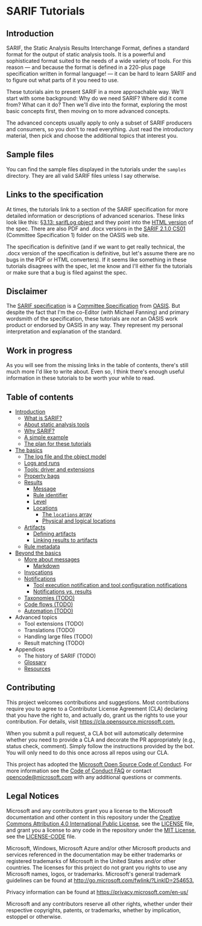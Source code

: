 # SARIF Tutorials

## Introduction

SARIF, the Static Analysis Results Interchange Format, defines a standard format for the output of static analysis tools.
It is a powerful and sophisticated format suited to the needs of a wide variety of tools.
For this reason &mdash; and because the format is defined in a 220-plus page specification written in formal language!
&mdash; it can be hard to learn SARIF and to figure out what parts of it you need to use.

These tutorials aim to present SARIF in a more approachable way.
We'll start with some background:
Why do we need SARIF? Where did it come from? What can it do?
Then we'll dive into the format, exploring the most basic concepts first, then moving on to more advanced concepts.

The advanced concepts usually apply to only a subset of SARIF producers and consumers,
so you don't to read everything.
Just read the introductory material, then pick and choose the additional topics that interest you.

## Sample files

You can find the sample files displayed in the tutorials under the `samples` directory.
They are all valid SARIF files unless I say otherwise.

## Links to the specification

At times, the tutorials link to a section of the SARIF specification for more detailed information
or descriptions of advanced scenarios.
These links look like this: [§3.13: sarifLog object](https://docs.oasis-open.org/sarif/sarif/v2.1.0/cs01/sarif-v2.1.0-cs01.html#_Toc16012434)
and they point into the
[HTML version](https://docs.oasis-open.org/sarif/sarif/v2.1.0/cs01/sarif-v2.1.0-cs01.html) of the spec.
There are also PDF and .docx versions in the [SARIF 2.1.0 CS01](https://docs.oasis-open.org/sarif/sarif/v2.1.0/cs01/)
(Committee Specification 1) folder on the OASIS web site.

The specification is definitive (and if we want to get really technical, the .docx version of the specification is
definitive, but let's assume there are no bugs in the PDF or HTML converters).
If it seems like something in these tutorials disagrees with the spec,
let me know and I'll either fix the tutorials or make sure that a bug is filed against the spec.

## Disclaimer

The [SARIF specification](https://docs.oasis-open.org/sarif/sarif/v2.1.0/cs01/)
is a [Committee Specification](https://www.oasis-open.org/news/announcements/static-analysis-results-interchange-format-sarif-v2-1-0-from-the-sarif-tc-is-an-a)
from [OASIS](https://www.oasis-open.org/).
But despite the fact that I'm the co-Editor (with Michael Fanning) and primary wordsmith of the specification,
these tutorials are _not_ an OASIS work product or endorsed by OASIS in any way.
They represent my personal interpretation and explanation of the standard.

## Work in progress

As you will see from the missing links in the table of contents, there's still much more I'd like to write about.
Even so, I think there's enough useful information in these tutorials to be worth your while to read.

## <a id="contents"></a>Table of contents

- [Introduction](docs/1-Introduction.md)
  - [What is SARIF?](docs/1-Introduction.md#what-is-sarif)
  - [About static analysis tools](docs/1-Introduction.md#tools)
  - [Why SARIF?](docs/1-Introduction.md#why-sarif)
  - [A simple example](docs/1-Introduction.md#simple-example)
  - [The plan for these tutorials](docs/1-Introduction.md#plan)
- [The basics](docs/2-Basics.md)
  - [The log file and the object model](docs/2-Basics.md#log-file-and-om)
  - [Logs and runs](docs/2-Basics.md#logs-runs)
  - [Tools: driver and extensions](docs/2-Basics.md#tools)
  - [Property bags](docs/2-Basics.md#property-bags)
  - [Results](docs/2-Basics.md#results)
    - [Message](docs/2-Basics.md#message)
    - [Rule identifier](docs/2-Basics.md#rule-id)
    - [Level](docs/2-Basics.md#level)
    - [Locations](docs/2-Basics.md#locations)
      - [The `locations` array](docs/2-Basics.md#loc-array)
      - [Physical and logical locations](docs/2-Basics.md#phys-log-loc)
  - [Artifacts](docs/2-Basics.md#artifacts)
    - [Defining artifacts](docs/2-Basics.md#defining-artifacts)
    - [Linking results to artifacts](docs/2-Basics.md#linking-artifacts)
  - [Rule metadata](docs/2-Basics.md#rule-metadata)
- [Beyond the basics](docs/3-Beyond-basics.md)
  - [More about messages](docs/3-Beyond-basics.md#more-about-messages)
    - [Markdown](docs/3-Beyond-basics.md#markdown)
  - [Invocations](docs/3-Beyond-basics.md#invocations)
  - [Notifications](docs/3-Beyond-basics.md#notifications)
    - [Tool execution notification and tool configuration notifications](docs/3-Beyond-basics.md#exec-config-notif)
    - [Notifications _vs._ results](docs/3-Beyond-basics.md#notif-result)
  - [Taxonomies (TODO)](docs/3-Beyond-basics.md#taxonomies)
  - [Code flows (TODO)](docs/3-Beyond-basics.md#code-flows)
  - [Automation (TODO)](docs/3-Beyond-basics.md#automation)
- Advanced topics
  - Tool extensions (TODO)
  - Translations (TODO)
  - Handling large files (TODO)
  - Result matching (TODO)
- Appendices
  - The history of SARIF (TODO)
  - [Glossary](docs/5.2-Glossary.md)
  - [Resources](docs/5.3-Resources.md)

## Contributing

This project welcomes contributions and suggestions.  Most contributions require you to agree to a
Contributor License Agreement (CLA) declaring that you have the right to, and actually do, grant us
the rights to use your contribution. For details, visit <https://cla.opensource.microsoft.com.>

When you submit a pull request, a CLA bot will automatically determine whether you need to provide
a CLA and decorate the PR appropriately (e.g., status check, comment). Simply follow the instructions
provided by the bot. You will only need to do this once across all repos using our CLA.

This project has adopted the [Microsoft Open Source Code of Conduct](https://opensource.microsoft.com/codeofconduct/).
For more information see the [Code of Conduct FAQ](https://opensource.microsoft.com/codeofconduct/faq/) or
contact [opencode@microsoft.com](mailto:opencode@microsoft.com) with any additional questions or comments.

## Legal Notices

Microsoft and any contributors grant you a license to the Microsoft documentation and other content
in this repository under the [Creative Commons Attribution 4.0 International Public License](https://creativecommons.org/licenses/by/4.0/legalcode),
see the [LICENSE](LICENSE) file, and grant you a license to any code in the repository under the
[MIT License](https://opensource.org/licenses/MIT), see the
[LICENSE-CODE](LICENSE-CODE) file.

Microsoft, Windows, Microsoft Azure and/or other Microsoft products and services referenced in the documentation
may be either trademarks or registered trademarks of Microsoft in the United States and/or other countries.
The licenses for this project do not grant you rights to use any Microsoft names, logos, or trademarks.
Microsoft's general trademark guidelines can be found at <http://go.microsoft.com/fwlink/?LinkID=254653.>

Privacy information can be found at <https://privacy.microsoft.com/en-us/>

Microsoft and any contributors reserve all other rights, whether under their respective copyrights, patents,
or trademarks, whether by implication, estoppel or otherwise.
